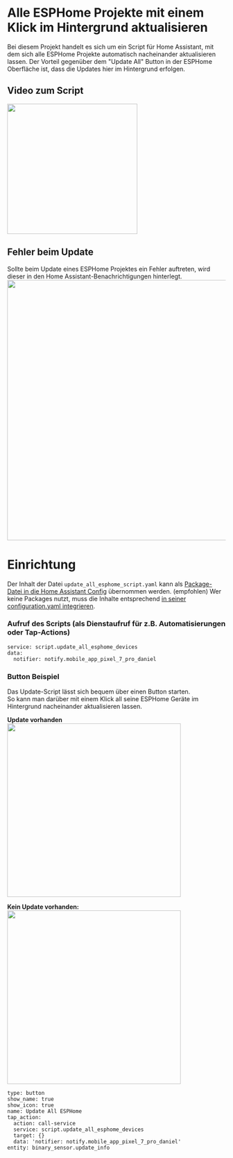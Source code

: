 # Alle ESPHome Projekte mit einem Klick im Hintergrund aktualisieren
Bei diesem Projekt handelt es sich um ein Script für Home Assistant, mit dem sich alle ESPHome Projekte automatisch nacheinander aktualisieren lassen. 
Der Vorteil gegenüber dem "Update All" Button in der ESPHome Oberfläche ist, dass die Updates hier im Hintergrund erfolgen.  
  
## Video zum Script
[<img src="https://github.com/SmartHome-yourself/update_all_esphome_script/assets/705724/f923b9ea-fc8e-4458-85fa-de6fd98ed0aa" width="300px">](https://youtu.be/Ob49k5rt9gQ "ESPHome Update Script für Home Assistant")

  
## Fehler beim Update   
Sollte beim Update eines ESPHome Projektes ein Fehler auftreten, wird dieser in den Home Assistant-Benachrichtigungen hinterlegt.   
[<img src="https://github.com/SmartHome-yourself/update_all_esphome_script/assets/705724/615769f2-4852-423d-834c-199b1d80c86c" width="600px">](https://github.com/SmartHome-yourself/update_all_esphome_script/assets/705724/615769f2-4852-423d-834c-199b1d80c86c)   
   
   
# Einrichtung   
Der Inhalt der Datei `update_all_esphome_script.yaml` kann als [Package-Datei in die Home Assistant Config](https://www.youtube.com/watch?v=wZ1Qd0wDY8Y) übernommen werden. (empfohlen)
Wer keine Packages nutzt, muss die Inhalte entsprechend [in seiner configuration.yaml integrieren](https://www.youtube.com/watch?v=9LEoRc30LMU).
   
   
### Aufruf des Scripts (als Dienstaufruf für z.B. Automatisierungen oder Tap-Actions)   
```
service: script.update_all_esphome_devices
data:
  notifier: notify.mobile_app_pixel_7_pro_daniel
```   
   
   
### Button Beispiel   
Das Update-Script lässt sich bequem über einen Button starten.   
So kann man darüber mit einem Klick all seine ESPHome Geräte im Hintergrund nacheinander aktualisieren lassen.   
      
**Update vorhanden**    
[<img src="https://github.com/SmartHome-yourself/update_all_esphome_script/assets/705724/50ed7a62-fb30-4d9f-9f2f-63cfaa6c8fb8" width="400px">](https://github.com/SmartHome-yourself/update_all_esphome_script/assets/705724/50ed7a62-fb30-4d9f-9f2f-63cfaa6c8fb8)
   
**Kein Update vorhanden:**   
[<img src="https://github.com/SmartHome-yourself/update_all_esphome_script/assets/705724/f2cb8aa5-7911-4ff2-909b-f06be408f676" width="400px">](https://github.com/SmartHome-yourself/update_all_esphome_script/assets/705724/f2cb8aa5-7911-4ff2-909b-f06be408f676)   
   
   
```
type: button
show_name: true
show_icon: true
name: Update All ESPHome
tap_action:
  action: call-service
  service: script.update_all_esphome_devices
  target: {}
  data: 'notifier: notify.mobile_app_pixel_7_pro_daniel'
entity: binary_sensor.update_info
```

